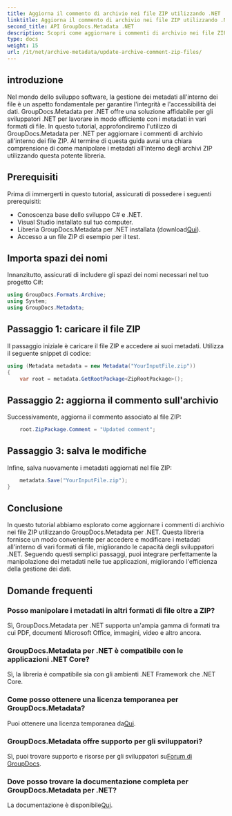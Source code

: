 ```yaml
---
title: Aggiorna il commento di archivio nei file ZIP utilizzando .NET
linktitle: Aggiorna il commento di archivio nei file ZIP utilizzando .NET
second_title: API GroupDocs.Metadata .NET
description: Scopri come aggiornare i commenti di archivio nei file ZIP utilizzando GroupDocs.Metadata per .NET. Migliora facilmente la gestione dei metadati nelle applicazioni C#.
type: docs
weight: 15
url: /it/net/archive-metadata/update-archive-comment-zip-files/
---
```

## introduzione
Nel mondo dello sviluppo software, la gestione dei metadati all'interno dei file è un aspetto fondamentale per garantire l'integrità e l'accessibilità dei dati. GroupDocs.Metadata per .NET offre una soluzione affidabile per gli sviluppatori .NET per lavorare in modo efficiente con i metadati in vari formati di file. In questo tutorial, approfondiremo l'utilizzo di GroupDocs.Metadata per .NET per aggiornare i commenti di archivio all'interno dei file ZIP. Al termine di questa guida avrai una chiara comprensione di come manipolare i metadati all'interno degli archivi ZIP utilizzando questa potente libreria.
## Prerequisiti
Prima di immergerti in questo tutorial, assicurati di possedere i seguenti prerequisiti:
- Conoscenza base dello sviluppo C# e .NET.
- Visual Studio installato sul tuo computer.
-  Libreria GroupDocs.Metadata per .NET installata (download[Qui](https://releases.groupdocs.com/metadata/net/)).
- Accesso a un file ZIP di esempio per il test.

## Importa spazi dei nomi
Innanzitutto, assicurati di includere gli spazi dei nomi necessari nel tuo progetto C#:
```csharp
using GroupDocs.Formats.Archive;
using System;
using GroupDocs.Metadata;
```
## Passaggio 1: caricare il file ZIP
Il passaggio iniziale è caricare il file ZIP e accedere ai suoi metadati. Utilizza il seguente snippet di codice:
```csharp
using (Metadata metadata = new Metadata("YourInputFile.zip"))
{
    var root = metadata.GetRootPackage<ZipRootPackage>();
```
## Passaggio 2: aggiorna il commento sull'archivio
Successivamente, aggiorna il commento associato al file ZIP:
```csharp
    root.ZipPackage.Comment = "Updated comment";
```
## Passaggio 3: salva le modifiche
Infine, salva nuovamente i metadati aggiornati nel file ZIP:
```csharp
    metadata.Save("YourInputFile.zip");
}
```

## Conclusione
In questo tutorial abbiamo esplorato come aggiornare i commenti di archivio nei file ZIP utilizzando GroupDocs.Metadata per .NET. Questa libreria fornisce un modo conveniente per accedere e modificare i metadati all'interno di vari formati di file, migliorando le capacità degli sviluppatori .NET. Seguendo questi semplici passaggi, puoi integrare perfettamente la manipolazione dei metadati nelle tue applicazioni, migliorando l'efficienza della gestione dei dati.

## Domande frequenti
### Posso manipolare i metadati in altri formati di file oltre a ZIP?
Sì, GroupDocs.Metadata per .NET supporta un'ampia gamma di formati tra cui PDF, documenti Microsoft Office, immagini, video e altro ancora.
### GroupDocs.Metadata per .NET è compatibile con le applicazioni .NET Core?
Sì, la libreria è compatibile sia con gli ambienti .NET Framework che .NET Core.
### Come posso ottenere una licenza temporanea per GroupDocs.Metadata?
 Puoi ottenere una licenza temporanea da[Qui](https://purchase.groupdocs.com/temporary-license/).
### GroupDocs.Metadata offre supporto per gli sviluppatori?
 Sì, puoi trovare supporto e risorse per gli sviluppatori su[Forum di GroupDocs](https://forum.groupdocs.com/c/metadata/14).
### Dove posso trovare la documentazione completa per GroupDocs.Metadata per .NET?
 La documentazione è disponibile[Qui](https://reference.groupdocs.com/metadata/net/).